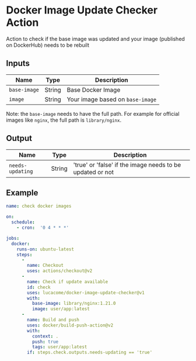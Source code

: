 # Docker Image Update Checker Action

Action to check if the base image was updated and your image (published on DockerHub) needs to be rebuilt


## Inputs

| Name                | Type     | Description                        |
|---------------------|----------|------------------------------------|
| `base-image`        | String   | Base Docker Image                  |
| `image`             | String   | Your image based on `base-image`   |

Note: the `base-image` needs to have the full path. For example for official images like `nginx`, the full path is `library/nginx`.

## Output

| Name            | Type    | Description                                               |
|-----------------|---------|-----------------------------------------------------------|
| `needs-updating`| String  | 'true' or 'false' if the image needs to be updated or not |


## Example

```yaml
name: check docker images

on:
  schedule:
    - cron:  '0 4 * * *'

jobs:
  docker:
    runs-on: ubuntu-latest
    steps:
      -
        name: Checkout
        uses: actions/checkout@v2
      -
        name: Check if update available
        id: check
        uses: lucacome/docker-image-update-checker@v1
        with:
          base-image: library/nginx:1.21.0
          image: user/app:latest
      -
        name: Build and push
        uses: docker/build-push-action@v2
        with:
          context: .
          push: true
          tags: user/app:latest
        if: steps.check.outputs.needs-updating == 'true'
```
